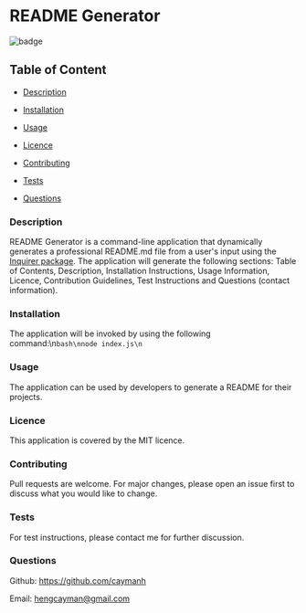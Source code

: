 # README Generator

  ![badge](https://img.shields.io/badge/license-MIT-brightgreen)
 
  ## Table of Content

  - [Description](#description)

  - [Installation](#installation)

  - [Usage](#usage)

  - [Licence](#licence)

  - [Contributing](#contributing)

  - [Tests](#tests)

  - [Questions](#questions)

      
  ### Description

      
  README Generator is a command-line application that dynamically generates a professional README.md file from a user's input using the [Inquirer package](https://www.npmjs.com/package/inquirer). The application will generate the following sections: Table of Contents, Description, Installation Instructions, Usage Information, Licence, Contribution Guidelines, Test Instructions and Questions (contact information).

      
  ### Installation


  The application will be invoked by using the following command:\n```bash\nnode index.js\n```


  ### Usage


  The application can be used by developers to generate a README for their projects.


  ### Licence


  This application is covered by the MIT licence.


  ### Contributing


  Pull requests are welcome. For major changes, please open an issue first to discuss what you would like to change.


  ### Tests


  For test instructions, please contact me for further discussion.


  ### Questions


  Github: https://github.com/caymanh

  
  Email: hengcayman@gmail.com